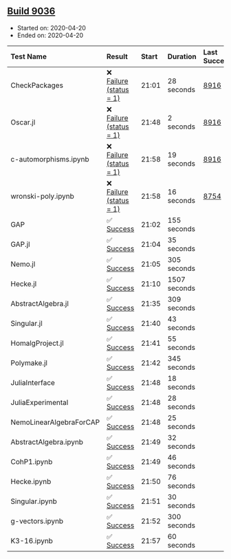 ## [Build 9036](https://oscarci.mathematik.uni-kl.de/job/oscar/9036/)

* Started on: 2020-04-20
* Ended on: 2020-04-20

| Test Name    | Result | Start | Duration | Last Success | First Failure |
|:-------------|:-------|:------|:---------|:-------------|:--------------|
| CheckPackages | ❌ [Failure (status = 1)](https://oscarci.mathematik.uni-kl.de/job/oscar/9036/artifact/logs/build-9036/CheckPackages.log) | 21:01 | 28 seconds | [8916](https://oscarci.mathematik.uni-kl.de/job/oscar/8916/) | [8920](https://oscarci.mathematik.uni-kl.de/job/oscar/8920/) |
| Oscar.jl | ❌ [Failure (status = 1)](https://oscarci.mathematik.uni-kl.de/job/oscar/9036/artifact/logs/build-9036/Oscar.jl.log) | 21:48 | 2 seconds | [8916](https://oscarci.mathematik.uni-kl.de/job/oscar/8916/) | [8920](https://oscarci.mathematik.uni-kl.de/job/oscar/8920/) |
| c-automorphisms.ipynb | ❌ [Failure (status = 1)](https://oscarci.mathematik.uni-kl.de/job/oscar/9036/artifact/logs/build-9036/c-automorphisms.ipynb.log) | 21:58 | 19 seconds | [8916](https://oscarci.mathematik.uni-kl.de/job/oscar/8916/) | [8920](https://oscarci.mathematik.uni-kl.de/job/oscar/8920/) |
| wronski-poly.ipynb | ❌ [Failure (status = 1)](https://oscarci.mathematik.uni-kl.de/job/oscar/9036/artifact/logs/build-9036/wronski-poly.ipynb.log) | 21:58 | 16 seconds | [8754](https://oscarci.mathematik.uni-kl.de/job/oscar/8754/) | [8755](https://oscarci.mathematik.uni-kl.de/job/oscar/8755/) |
| GAP | ✅ [Success](https://oscarci.mathematik.uni-kl.de/job/oscar/9036/artifact/logs/build-9036/GAP.log) | 21:02 | 155 seconds |  |  |
| GAP.jl | ✅ [Success](https://oscarci.mathematik.uni-kl.de/job/oscar/9036/artifact/logs/build-9036/GAP.jl.log) | 21:04 | 35 seconds |  |  |
| Nemo.jl | ✅ [Success](https://oscarci.mathematik.uni-kl.de/job/oscar/9036/artifact/logs/build-9036/Nemo.jl.log) | 21:05 | 305 seconds |  |  |
| Hecke.jl | ✅ [Success](https://oscarci.mathematik.uni-kl.de/job/oscar/9036/artifact/logs/build-9036/Hecke.jl.log) | 21:10 | 1507 seconds |  |  |
| AbstractAlgebra.jl | ✅ [Success](https://oscarci.mathematik.uni-kl.de/job/oscar/9036/artifact/logs/build-9036/AbstractAlgebra.jl.log) | 21:35 | 309 seconds |  |  |
| Singular.jl | ✅ [Success](https://oscarci.mathematik.uni-kl.de/job/oscar/9036/artifact/logs/build-9036/Singular.jl.log) | 21:40 | 43 seconds |  |  |
| HomalgProject.jl | ✅ [Success](https://oscarci.mathematik.uni-kl.de/job/oscar/9036/artifact/logs/build-9036/HomalgProject.jl.log) | 21:41 | 55 seconds |  |  |
| Polymake.jl | ✅ [Success](https://oscarci.mathematik.uni-kl.de/job/oscar/9036/artifact/logs/build-9036/Polymake.jl.log) | 21:42 | 345 seconds |  |  |
| JuliaInterface | ✅ [Success](https://oscarci.mathematik.uni-kl.de/job/oscar/9036/artifact/logs/build-9036/JuliaInterface.log) | 21:48 | 18 seconds |  |  |
| JuliaExperimental | ✅ [Success](https://oscarci.mathematik.uni-kl.de/job/oscar/9036/artifact/logs/build-9036/JuliaExperimental.log) | 21:48 | 28 seconds |  |  |
| NemoLinearAlgebraForCAP | ✅ [Success](https://oscarci.mathematik.uni-kl.de/job/oscar/9036/artifact/logs/build-9036/NemoLinearAlgebraForCAP.log) | 21:48 | 25 seconds |  |  |
| AbstractAlgebra.ipynb | ✅ [Success](https://oscarci.mathematik.uni-kl.de/job/oscar/9036/artifact/logs/build-9036/AbstractAlgebra.ipynb.log) | 21:49 | 32 seconds |  |  |
| CohP1.ipynb | ✅ [Success](https://oscarci.mathematik.uni-kl.de/job/oscar/9036/artifact/logs/build-9036/CohP1.ipynb.log) | 21:49 | 46 seconds |  |  |
| Hecke.ipynb | ✅ [Success](https://oscarci.mathematik.uni-kl.de/job/oscar/9036/artifact/logs/build-9036/Hecke.ipynb.log) | 21:50 | 76 seconds |  |  |
| Singular.ipynb | ✅ [Success](https://oscarci.mathematik.uni-kl.de/job/oscar/9036/artifact/logs/build-9036/Singular.ipynb.log) | 21:51 | 30 seconds |  |  |
| g-vectors.ipynb | ✅ [Success](https://oscarci.mathematik.uni-kl.de/job/oscar/9036/artifact/logs/build-9036/g-vectors.ipynb.log) | 21:52 | 300 seconds |  |  |
| K3-16.ipynb | ✅ [Success](https://oscarci.mathematik.uni-kl.de/job/oscar/9036/artifact/logs/build-9036/K3-16.ipynb.log) | 21:57 | 60 seconds |  |  |
